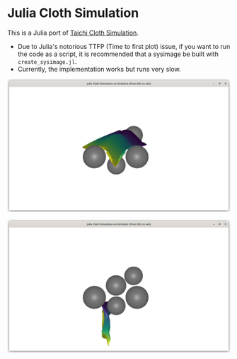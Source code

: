 # Julia Cloth Simulation

This is a Julia port of [Taichi Cloth Simulation](https://github.com/taichi-dev/cloth-simulation-homework).

- Due to Julia's notorious TTFP (Time to first plot) issue, if you want to run the code as a script, it is recommended that a sysimage be built with `create_sysimage.jl`.
- Currently, the implementation works but runs very slow.

![Screenshot 1](screenshot1.png)

![Screenshot 2](screenshot2.png)

